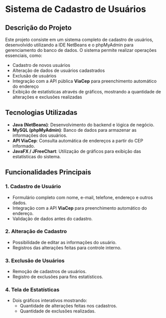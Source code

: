 # Sistema de Cadastro de Usuários

## Descrição do Projeto

Este projeto consiste em um sistema completo de cadastro de usuários, desenvolvido utilizando a IDE NetBeans e o phpMyAdmin para gerenciamento do banco de dados. O sistema permite realizar operações essenciais, como:

- Cadastro de novos usuários
- Alteração de dados de usuários cadastrados
- Exclusão de usuários
- Integração com a API pública **ViaCep** para preenchimento automático do endereço
- Exibição de estatísticas através de gráficos, mostrando a quantidade de alterações e exclusões realizadas

## Tecnologias Utilizadas

- **Java (NetBeans)**: Desenvolvimento do backend e lógica de negócio.
- **MySQL (phpMyAdmin)**: Banco de dados para armazenar as informações dos usuários.
- **API ViaCep**: Consulta automática de endereços a partir do CEP informado.
- **JavaFX / JFreeChart**: Utilização de gráficos para exibição das estatísticas do sistema.

## Funcionalidades Principais

### 1. **Cadastro de Usuário**
- Formulário completo com nome, e-mail, telefone, endereço e outros dados.
- Integração com a API **ViaCep** para preenchimento automático do endereço.
- Validação de dados antes do cadastro.

### 2. **Alteração de Cadastro**
- Possibilidade de editar as informações do usuário.
- Registros das alterações feitas para controle interno.

### 3. **Exclusão de Usuários**
- Remoção de cadastros de usuários.
- Registro de exclusões para fins estatísticos.

### 4. **Tela de Estatísticas**
- Dois gráficos interativos mostrando:
  - Quantidade de alterações feitas nos cadastros.
  - Quantidade de exclusões realizadas.

